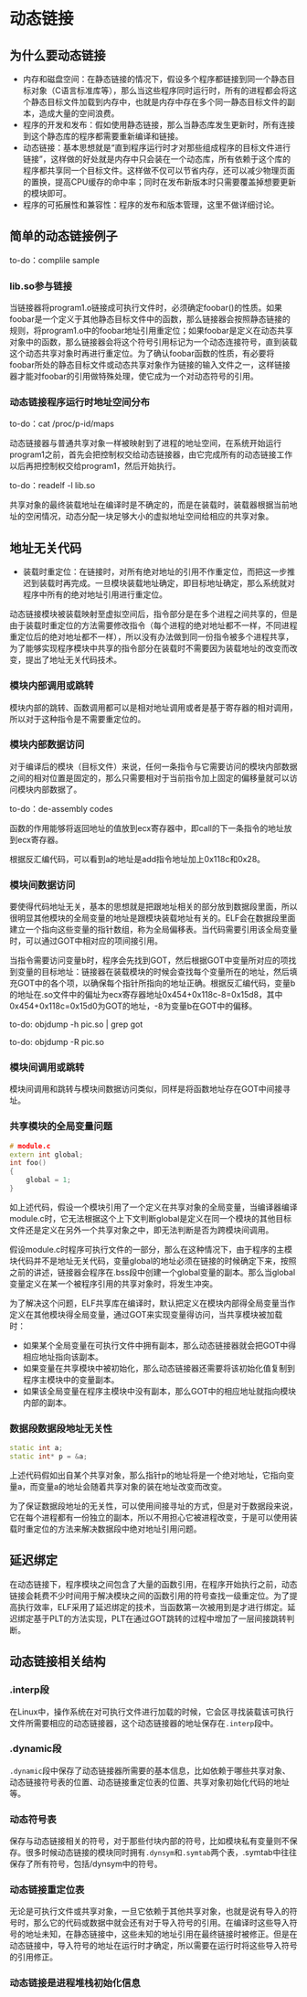 # 动态链接

## 为什么要动态链接

- 内存和磁盘空间：在静态链接的情况下，假设多个程序都链接到同一个静态目标对象（C语言标准库等），那么当这些程序同时运行时，所有的进程都会将这个静态目标文件加载到内存中，也就是内存中存在多个同一静态目标文件的副本，造成大量的空间浪费。
- 程序的开发和发布：假如使用静态链接，那么当静态库发生更新时，所有连接到这个静态库的程序都需要重新编译和链接。
- 动态链接：基本思想就是“直到程序运行时才对那些组成程序的目标文件进行链接”，这样做的好处就是内存中只会装在一个动态库，所有依赖于这个库的程序都共享同一个目标文件。这样做不仅可以节省内存，还可以减少物理页面的置换，提高CPU缓存的命中率；同时在发布新版本时只需要覆盖掉想要更新的模块即可。
- 程序的可拓展性和兼容性：程序的发布和版本管理，这里不做详细讨论。

## 简单的动态链接例子

to-do：complile sample

### lib.so参与链接

当链接器将program1.o链接成可执行文件时，必须确定foobar()的性质。如果foobar是一个定义于其他静态目标文件中的函数，那么链接器会按照静态链接的规则，将program1.o中的foobar地址引用重定位；如果foobar是定义在动态共享对象中的函数，那么链接器会将这个符号引用标记为一个动态连接符号，直到装载这个动态共享对象时再进行重定位。为了确认foobar函数的性质，有必要将foobar所处的静态目标文件或动态共享对象作为链接的输入文件之一，这样链接器才能对foobar的引用做特殊处理，使它成为一个对动态符号的引用。

### 动态链接程序运行时地址空间分布

to-do：cat  /proc/p-id/maps

动态链接器与普通共享对象一样被映射到了进程的地址空间，在系统开始运行program1之前，首先会把控制权交给动态链接器，由它完成所有的动态链接工作以后再把控制权交给program1，然后开始执行。

to-do：readelf -l lib.so

共享对象的最终装载地址在编译时是不确定的，而是在装载时，装载器根据当前地址的空闲情况，动态分配一块足够大小的虚拟地址空间给相应的共享对象。

## 地址无关代码

- 装载时重定位：在链接时，对所有绝对地址的引用不作重定位，而把这一步推迟到装载时再完成。一旦模块装载地址确定，即目标地址确定，那么系统就对程序中所有的绝对地址引用进行重定位。

动态链接模块被装载映射至虚拟空间后，指令部分是在多个进程之间共享的，但是由于装载时重定位的方法需要修改指令（每个进程的绝对地址都不一样，不同进程重定位后的绝对地址都不一样），所以没有办法做到同一份指令被多个进程共享，为了能够实现程序模块中共享的指令部分在装载时不需要因为装载地址的改变而改变，提出了地址无关代码技术。

### 模块内部调用或跳转

模块内部的跳转、函数调用都可以是相对地址调用或者是基于寄存器的相对调用，所以对于这种指令是不需要重定位的。

### 模块内部数据访问

对于编译后的模块（目标文件）来说，任何一条指令与它需要访问的模块内部数据之间的相对位置是固定的，那么只需要相对于当前指令加上固定的偏移量就可以访问模块内部数据了。

to-do：de-assembly codes

函数的作用能够将返回地址的值放到ecx寄存器中，即call的下一条指令的地址放到ecx寄存器。

根据反汇编代码，可以看到a的地址是add指令地址加上0x118c和0x28。

### 模块间数据访问

要使得代码地址无关，基本的思想就是把跟地址相关的部分放到数据段里面，所以很明显其他模块的全局变量的地址是跟模块装载地址有关的。ELF会在数据段里面建立一个指向这些变量的指针数组，称为全局偏移表。当代码需要引用该全局变量时，可以通过GOT中相对应的项间接引用。

当指令需要访问变量b时，程序会先找到GOT，然后根据GOT中变量所对应的项找到变量的目标地址：链接器在装载模块的时候会查找每个变量所在的地址，然后填充GOT中的各个项，以确保每个指针所指向的地址正确。根据反汇编代码，变量b的地址在.so文件中的偏址为ecx寄存器地址0x454+0x118c-8=0x15d8，其中0x454+0x118c=0x15d0为GOT的地址，-8为变量b在GOT中的偏移。

to-do: objdump -h pic.so | grep got

to-do: objdump -R pic.so

### 模块间调用或跳转

模块间调用和跳转与模块间数据访问类似，同样是将函数地址存在GOT中间接寻址。

### 共享模块的全局变量问题

```c++
# module.c
extern int global;
int foo()
{
    global = 1;
}
```

如上述代码，假设一个模块引用了一个定义在共享对象的全局变量，当编译器编译module.c时，它无法根据这个上下文判断global是定义在同一个模块的其他目标文件还是定义在另外一个共享对象之中，即无法判断是否为跨模块间调用。

假设module.c时程序可执行文件的一部分，那么在这种情况下，由于程序的主模块代码并不是地址无关代码，变量global的地址必须在链接的时候确定下来，按照之前的讲述，链接器会程序在.bss段中创建一个global变量的副本。那么当global变量定义在某一个被程序引用的共享对象时，将发生冲突。

为了解决这个问题，ELF共享库在编译时，默认把定义在模块内部得全局变量当作定义在其他模块得全局变量，通过GOT来实现变量得访问，当共享模块被加载时：

- 如果某个全局变量在可执行文件中拥有副本，那么动态链接器就会把GOT中得相应地址指向该副本。
- 如果变量在共享模块中被初始化，那么动态链接器还需要将该初始化值复制到程序主模块中的变量副本。
- 如果该全局变量在程序主模块中没有副本，那么GOT中的相应地址就指向模块内部的副本。

### 数据段数据段地址无关性

```c++
static int a;
static int* p = &a;
```

上述代码假如出自某个共享对象，那么指针p的地址将是一个绝对地址，它指向变量a，而变量a的地址会随着共享对象的装在地址改变而改变。

为了保证数据段地址的无关性，可以使用间接寻址的方式，但是对于数据段来说，它在每个进程都有一份独立的副本，所以不用担心它被进程改变，于是可以使用装载时重定位的方法来解决数据段中绝对地址引用问题。

## 延迟绑定

在动态链接下，程序模块之间包含了大量的函数引用，在程序开始执行之前，动态链接会耗费不少时间用于解决模块之间的函数引用的符号查找一级重定位。为了提高执行效率，ELF采用了延迟绑定的技术，当函数第一次被用到是才进行绑定。延迟绑定基于PLT的方法实现，PLT在通过GOT跳转的过程中增加了一层间接跳转判断。

## 动态链接相关结构

### .interp段

在Linux中，操作系统在对可执行文件进行加载的时候，它会区寻找装载该可执行文件所需要相应的动态链接器，这个动态链接器的地址保存在`.interp`段中。

### .dynamic段

`.dynamic`段中保存了动态链接器所需要的基本信息，比如依赖于哪些共享对象、动态链接符号表的位置、动态链接重定位表的位置、共享对象初始化代码的地址等。

### 动态符号表

保存与动态链接相关的符号，对于那些付块内部的符号，比如模块私有变量则不保存。很多时候动态链接的模块同时拥有`.dynsym`和`.symtab`两个表，.symtab中往往保存了所有符号，包括/dynsym中的符号。

### 动态链接重定位表

无论是可执行文件或共享对象，一旦它依赖于其他共享对象，也就是说有导入的符号时，那么它的代码或数据中就会还有对于导入符号的引用。在编译时这些导入符号的地址未知，在静态链接中，这些未知的地址引用在最终链接时被修正。但是在动态链接中，导入符号的地址在运行时才确定，所以需要在运行时将这些导入符号的引用修正。

### 动态链接是进程堆栈初始化信息
